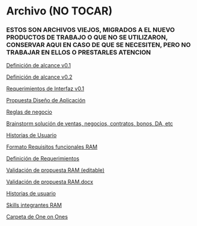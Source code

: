 # Archivo (NO TOCAR)

### **********************************************************************************************************************************************************************************************************************************************ESTOS SON ARCHIVOS VIEJOS, MIGRADOS A EL NUEVO PRODUCTOS DE TRABAJO O QUE NO SE UTILIZARON, CONSERVAR AQUI EN CASO DE QUE SE NECESITEN, PERO NO TRABAJAR EN ELLOS O PRESTARLES ATENCION**********************************************************************************************************************************************************************************************************************************************

[Definición de alcance v0.1](Archivo%20(NO%20TOCAR)%2016e82f7953444ecf804227aea4d5face/Definicio%CC%81n%20de%20alcance%20v0%201%2087355bd593394d18b1078fa22d146d0a.md)

[Definición de alcance v0.2](Archivo%20(NO%20TOCAR)%2016e82f7953444ecf804227aea4d5face/Definicio%CC%81n%20de%20alcance%20v0%202%207d80703777494e55ac5aa2b1e7fa447d.md)

[Requerimientos de Interfaz v0.1](Archivo%20(NO%20TOCAR)%2016e82f7953444ecf804227aea4d5face/Requerimientos%20de%20Interfaz%20v0%201%2094578f35854d4e2396799616da2ce980.md)

[Propuesta Diseño de Aplicación](Archivo%20(NO%20TOCAR)%2016e82f7953444ecf804227aea4d5face/Propuesta%20Disen%CC%83o%20de%20Aplicacio%CC%81n%2040049b5678ca4ef89565f5fb5aae0b15.md)

[Reglas de negocio](Archivo%20(NO%20TOCAR)%2016e82f7953444ecf804227aea4d5face/Reglas%20de%20negocio%202ecad8100be348dd97820d25951cf597.md)

[Brainstorm solución de ventas, negocios, contratos, bonos, DA, etc](Archivo%20(NO%20TOCAR)%2016e82f7953444ecf804227aea4d5face/Brainstorm%20solucio%CC%81n%20de%20ventas,%20negocios,%20contrato%20dfc64498892e472fb58ba6311f1cb772.md)

[Historias de Usuario](Archivo%20(NO%20TOCAR)%2016e82f7953444ecf804227aea4d5face/Historias%20de%20Usuario%20863af46b145d4faa9dc797cc5c4e1660.md)

[Formato Requisitos funcionales RAM](https://docs.google.com/spreadsheets/d/1ijuDjWE1UxtgRoeekSNPiPbB5AByjpyzYiSnwvLzQ4Q/edit?usp=sharing)

[Definición de Requerimientos](Archivo%20(NO%20TOCAR)%2016e82f7953444ecf804227aea4d5face/Definicio%CC%81n%20de%20Requerimientos%2025c4385572f745b892747d1ff4d344b0.md)

[Validación de propuesta RAM (editable)](https://docs.google.com/document/d/1wx5LKQJvUJMOdyQ2ChuB9vqvR2xJOc_bIbPTxnhueHc/edit)

[Validación de propuesta RAM.docx](Archivo%20(NO%20TOCAR)%2016e82f7953444ecf804227aea4d5face/Validacin_de_propuesta_RAM.docx)

[Historias de usuario](https://docs.google.com/spreadsheets/d/1haEkJ8bDF3w2R7-z7XgKqIaIf96pSDZGznjTvOMTCEY/edit#gid=0)

[Skills integrantes RAM](https://docs.google.com/spreadsheets/d/1xFHs5PX02kNhiRXNv3LuX5OtFi42sEvD95QB9KKQmcI/edit?usp=sharing)

[Carpeta de One on Ones](https://drive.google.com/drive/folders/1Y1ITPlNCyEh2CmbakeYV2j_pXJZhPUhQ?usp=sharing)